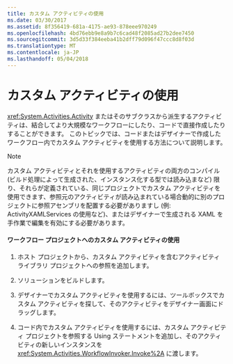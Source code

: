 ```yaml
---
title: カスタム アクティビティの使用
ms.date: 03/30/2017
ms.assetid: 8f356419-681a-4175-ae93-878eee970249
ms.openlocfilehash: 4bd76ebb9e8a9b7c6cad48f2085ad27b2dee7450
ms.sourcegitcommit: 3d5d33f384eeba41b2dff79d096f47ccc8d8f03d
ms.translationtype: MT
ms.contentlocale: ja-JP
ms.lasthandoff: 05/04/2018
---
```

# <a name="using-a-custom-activity"></a>カスタム アクティビティの使用
<xref:System.Activities.Activity> またはそのサブクラスから派生するアクティビティは、結合してより大規模なワークフローにしたり、コードで直接作成したりすることができます。 このトピックでは、コードまたはデザイナーで作成したワークフロー内でカスタム アクティビティを使用する方法について説明します。  
  
> [!NOTE]
>  カスタム アクティビティとそれを使用するアクティビティの両方のコンパイル (ビルド処理によって生成された、インスタンス化する型では読み込まなど) 限り、それらが定義されている、同じプロジェクトでカスタム アクティビティを使用できます、参照元のアクティビティが読み込まれている場合動的に別のプロジェクトに参照アセンブリを配置する必要がありますし (例: ActivityXAMLServices の使用など)、またはデザイナーで生成される XAML を手作業で編集を有効にする必要があります。  
  
#### <a name="using-a-custom-activity-to-a-workflow-project"></a>ワークフロー プロジェクトへのカスタム アクティビティの使用  
  
1.  ホスト プロジェクトから、カスタム アクティビティを含むアクティビティ ライブラリ プロジェクトへの参照を追加します。  
  
2.  ソリューションをビルドします。  
  
3.  デザイナーでカスタム アクティビティを使用するには、ツールボックスでカスタム アクティビティを探して、そのアクティビティをデザイナー画面にドラッグします。  
  
4.  コード内でカスタム アクティビティを使用するには、カスタム アクティビティ プロジェクトを参照する Using ステートメントを追加し、そのアクティビティの新しいインスタンスを <xref:System.Activities.WorkflowInvoker.Invoke%2A> に渡します。
